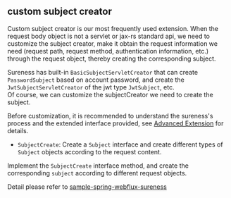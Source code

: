 ## custom subject creator    

Custom subject creator is our most frequently used extension. 
When the request body object is not a servlet or jax-rs standard api, we need to customize the subject creator, 
make it obtain the request information we need (request path, request method, authentication information, etc.) through the request object, thereby creating the corresponding subject.  

Sureness has built-in `BasicSubjectServletCreator` that can create `PasswordSubject` based on account password,
and create the `JwtSubjectServletCreator` of the jwt type `JwtSubject`, etc.    
Of course, we can customize the subjectCreator we need to create the subject.  

Before customization, it is recommended to understand the sureness's process and the extended interface provided, see [Advanced Extension](extend-point.md) for details.

- `SubjectCreate`: Create a `Subject` interface and create different types of `Subject` objects according to the request content.   

Implement the `SubjectCreate` interface method, and create the corresponding `subject` according to different request objects.    

Detail please refer to [sample-spring-webflux-sureness](sample-spring-webflux.md)    